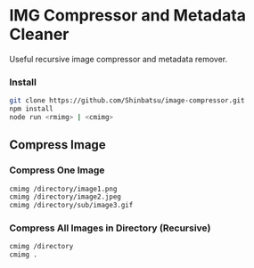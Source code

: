 # IMG Compressor and Metadata Cleaner

Useful recursive image compressor and metadata remover.

### Install

```sh
git clone https://github.com/Shinbatsu/image-compressor.git
npm install 
node run <rmimg> | <cmimg>
```


## Compress Image 

### Compress One Image

```sh
cmimg /directory/image1.png
cmimg /directory/image2.jpeg
cmimg /directory/sub/image3.gif
```

### Compress All Images in Directory (Recursive)

```sh
cmimg /directory
cmimg .
```